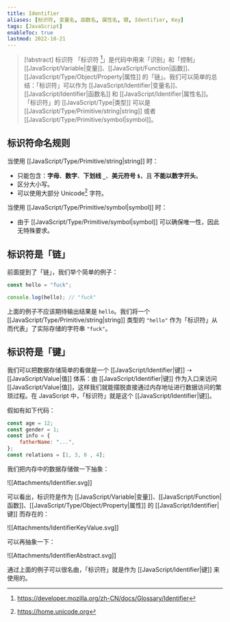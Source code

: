 ```yaml
---
title: Identifier
aliases: [标识符, 变量名, 函数名, 属性名, 键, Identifier, Key]
tags: [JavaScript]
enableToc: true
lastmod: 2022-10-21
---
```


> [!abstract] 标识符
>「标识符 [^1]」是代码中用来「识别」和「控制」[[JavaScript/Variable|变量]]、[[JavaScript/Function|函数]]、[[JavaScript/Type/Object/Property|属性]] 的「链」。我们可以简单的总结：「标识符」可以作为 [[JavaScript/Identifier|变量名]]、[[JavaScript/Identifier|函数名]] 和 [[JavaScript/Identifier|属性名]]。
> <br>
>「标识符」的 [[JavaScript/Type|类型]] 可以是 [[JavaScript/Type/Primitive/string|string]] 或者 [[JavaScript/Type/Primitive/symbol|symbol]]。

## 标识符命名规则

当使用 [[JavaScript/Type/Primitive/string|string]] 时：

- 只能包含：**字母**、**数字**、**下划线 `_`**、**美元符号 `$`**，且 **不能以数字开头**。
- 区分大小写。
- 可以使用大部分 Unicode[^2] 字符。

当使用 [[JavaScript/Type/Primitive/symbol|symbol]] 时：

- 由于 [[JavaScript/Type/Primitive/symbol|symbol]] 可以确保唯一性，因此无特殊要求。

## 标识符是「链」

前面提到了「链」，我们举个简单的例子：

```js
const hello = "fuck";

console.log(hello);	// "fuck"
```

上面的例子不应该期待输出结果是 `hello`。我们将一个 [[JavaScript/Type/Primitive/string|string]] 类型的 `"hello"` 作为「标识符」从而代表」了实际存储的字符串 `"fuck"`。

## 标识符是「键」

我们可以把数据存储简单的看做是一个 [[JavaScript/Identifier|键]] ⇢ [[JavaScript/Value|值]] 体系：由 [[JavaScript/Identifier|键]] 作为入口来访问 [[JavaScript/Value|值]]，这样我们就能摆脱直接通过内存地址进行数据访问的繁琐过程。在 JavaScript 中，「标识符」就是这个 [[JavaScript/Identifier|键]]。

假如有如下代码：

```js
const age = 12;
const gender = 1;
const info = {
	fatherName: "...",
};
const relations = [1, 3, 0 , 4];
```

我们把内存中的数据存储做一下抽象：

![[Attachments/Identifier.svg]]

可以看出，标识符是作为 [[JavaScript/Variable|变量]]、[[JavaScript/Function|函数]]、[[JavaScript/Type/Object/Property|属性]] 的 [[JavaScript/Identifier|键]] 而存在的：

![[Attachments/IdentifierKeyValue.svg]]

可以再抽象一下：

![[Attachments/IdentifierAbstract.svg]]

通过上面的例子可以很名曲，「标识符」就是作为 [[JavaScript/Identifier|键]] 来使用的。

[^1]: <https://developer.mozilla.org/zh-CN/docs/Glossary/Identifier>

[^2]: <https://home.unicode.org>
